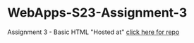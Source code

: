 # WebApps-S23-Assignment-3
Assignment 3 - Basic HTML
"Hosted at"
[click here for repo](https://44-563-web-apps-s23.github.io/44563-webapps-assignment-3-perasarvani/)